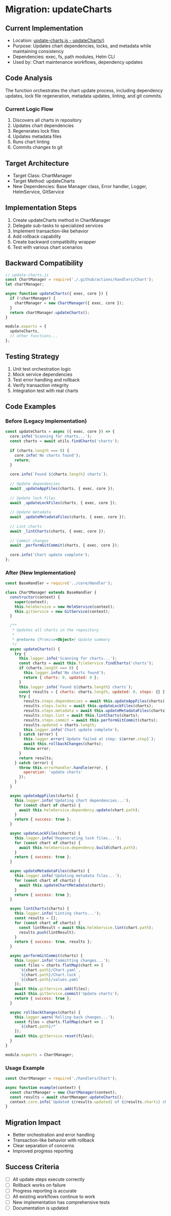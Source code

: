 # Migration: updateCharts

## Current Implementation
- Location: [update-charts.js - updateCharts()](https://github.com/fluxcd/charts/blob/main/.github/scripts/update-charts.js#L19-L62)
- Purpose: Updates chart dependencies, locks, and metadata while maintaining consistency
- Dependencies: exec, fs, path modules, Helm CLI
- Used by: Chart maintenance workflows, dependency updates

## Code Analysis
The function orchestrates the chart update process, including dependency updates, lock file regeneration, metadata updates, linting, and git commits.

### Current Logic Flow
1. Discovers all charts in repository
2. Updates chart dependencies
3. Regenerates lock files
4. Updates metadata files
5. Runs chart linting
6. Commits changes to git

## Target Architecture
- Target Class: ChartManager
- Target Method: updateCharts
- New Dependencies: Base Manager class, Error handler, Logger, HelmService, GitService

## Implementation Steps
1. Create updateCharts method in ChartManager
2. Delegate sub-tasks to specialized services
3. Implement transaction-like behavior
4. Add rollback capability
5. Create backward compatibility wrapper
6. Test with various chart scenarios

## Backward Compatibility
```javascript
// update-charts.js
const ChartManager = require('./.github/actions/handlers/Chart');
let chartManager;

async function updateCharts({ exec, core }) {
  if (!chartManager) {
    chartManager = new ChartManager({ exec, core });
  }
  return chartManager.updateCharts();
}

module.exports = {
  updateCharts,
  // other functions...
};
```

## Testing Strategy
1. Unit test orchestration logic
2. Mock service dependencies
3. Test error handling and rollback
4. Verify transaction integrity
5. Integration test with real charts

## Code Examples

### Before (Legacy Implementation)
```javascript
const updateCharts = async ({ exec, core }) => {
  core.info('Scanning for charts...');
  const charts = await utils.findCharts('charts');
  
  if (charts.length === 0) {
    core.info('No charts found');
    return;
  }
  
  core.info(`Found ${charts.length} charts`);
  
  // Update dependencies
  await _updateAppFiles(charts, { exec, core });
  
  // Update lock files
  await _updateLockFiles(charts, { exec, core });
  
  // Update metadata
  await _updateMetadataFiles(charts, { exec, core });
  
  // Lint charts
  await _lintCharts(charts, { exec, core });
  
  // Commit changes
  await _performGitCommit(charts, { exec, core });
  
  core.info('Chart update complete');
};
```

### After (New Implementation)
```javascript
const BaseHandler = require('../core/Handler');

class ChartManager extends BaseHandler {
  constructor(context) {
    super(context);
    this.helmService = new HelmService(context);
    this.gitService = new GitService(context);
  }

  /**
   * Updates all charts in the repository
   * 
   * @returns {Promise<Object>} Update summary
   */
  async updateCharts() {
    try {
      this.logger.info('Scanning for charts...');
      const charts = await this.fileService.findCharts('charts');
      if (charts.length === 0) {
        this.logger.info('No charts found');
        return { charts: 0, updated: 0 };
      }
      this.logger.info(`Found ${charts.length} charts`);
      const results = { charts: charts.length, updated: 0, steps: {} };
      try {
        results.steps.dependencies = await this.updateAppFiles(charts);
        results.steps.locks = await this.updateLockFiles(charts);
        results.steps.metadata = await this.updateMetadataFiles(charts);
        results.steps.lint = await this.lintCharts(charts);
        results.steps.commit = await this.performGitCommit(charts);
        results.updated = charts.length;
        this.logger.info('Chart update complete');
      } catch (error) {
        this.logger.error(`Update failed at step: ${error.step}`);
        await this.rollbackChanges(charts);
        throw error;
      }
      return results;
    } catch (error) {
      throw this.errorHandler.handle(error, {
        operation: 'update charts'
      });
    }
  }

  async updateAppFiles(charts) {
    this.logger.info('Updating chart dependencies...');
    for (const chart of charts) {
      await this.helmService.dependency.update(chart.path);
    }
    return { success: true };
  }

  async updateLockFiles(charts) {
    this.logger.info('Regenerating lock files...');
    for (const chart of charts) {
      await this.helmService.dependency.build(chart.path);
    }
    return { success: true };
  }

  async updateMetadataFiles(charts) {
    this.logger.info('Updating metadata files...');
    for (const chart of charts) {
      await this.updateChartMetadata(chart);
    }
    return { success: true };
  }

  async lintCharts(charts) {
    this.logger.info('Linting charts...');
    const results = [];
    for (const chart of charts) {
      const lintResult = await this.helmService.lint(chart.path);
      results.push(lintResult);
    }
    return { success: true, results };
  }

  async performGitCommit(charts) {
    this.logger.info('Committing changes...');
    const files = charts.flatMap(chart => [
      `${chart.path}/Chart.yaml`,
      `${chart.path}/Chart.lock`,
      `${chart.path}/values.yaml`
    ]);
    await this.gitService.add(files);
    await this.gitService.commit('Update charts');
    return { success: true };
  }

  async rollbackChanges(charts) {
    this.logger.warn('Rolling back changes...');
    const files = charts.flatMap(chart => [
      `${chart.path}/*`
    ]);
    await this.gitService.reset(files);
  }
}

module.exports = ChartManager;
```

### Usage Example
```javascript
const ChartManager = require('./handlers/Chart');

async function example(context) {
  const chartManager = new ChartManager(context);
  const results = await chartManager.updateCharts();
  context.core.info(`Updated ${results.updated} of ${results.charts} charts`);
}
```

## Migration Impact
- Better orchestration and error handling
- Transaction-like behavior with rollback
- Clear separation of concerns
- Improved progress reporting

## Success Criteria
- [ ] All update steps execute correctly
- [ ] Rollback works on failure
- [ ] Progress reporting is accurate
- [ ] All existing workflows continue to work
- [ ] New implementation has comprehensive tests
- [ ] Documentation is updated
